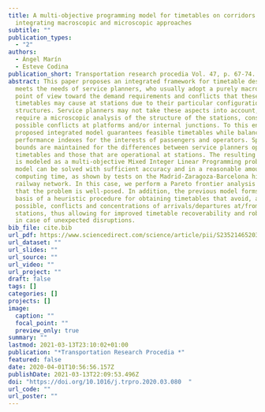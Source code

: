 ```yaml
---
title: A multi-objective programming model for timetables on corridors
  integrating macroscopic and microscopic approaches
subtitle: ""
publication_types:
  - "2"
authors:
  - Ángel Marín
  - Esteve Codina
publication_short: Transportation research procedia Vol. 47, p. 67-74.
abstract: This paper proposes an integrated framework for timetable design that
  meets the needs of service planners, who usually adopt a purely macroscopic
  point of view toward the demand requirements and conflicts that these
  timetables may cause at stations due to their particular configurations and
  structures. Service planners may not take these aspects into account, which
  require a microscopic analysis of the structure of the stations, considering
  possible conflicts at platforms and/or internal junctions. To this end, the
  proposed integrated model guarantees feasible timetables while balancing
  performance indexes for the interests of passengers and operators. Specified
  bounds are maintained for the differences between service planners optimal
  timetables and those that are operational at stations. The resulting problem
  is modeled as a multi-objective Mixed Integer Linear Programming problem. The
  model can be solved with sufficient accuracy and in a reasonable amount of
  computing time, as shown by tests on the Madrid-Zaragoza-Barcelona high speed
  railway network. In this case, we perform a Pareto frontier analysis and find
  that the problem is well-posed. In addition, the previous model forms the
  basis of a heuristic procedure for obtaining timetables that avoid, as much as
  possible, conflicts and concentrations of arrivals/departures at/from
  stations, thus allowing for improved timetable recoverability and robustness
  in case of unexpected disruptions.
bib_file: cite.bib
url_pdf: https://www.sciencedirect.com/science/article/pii/S2352146520302726?via%3Dihub
url_dataset: ""
url_slides: ""
url_source: ""
url_video: ""
url_project: ""
draft: false
tags: []
categories: []
projects: []
image:
  caption: ""
  focal_point: ""
  preview_only: true
summary: ""
lastmod: 2021-03-13T23:10:02+01:00
publication: "*Transportation Research Procedia *"
featured: false
date: 2020-04-01T10:56:56.157Z
publishDate: 2021-03-13T22:09:53.496Z
doi: "https://doi.org/10.1016/j.trpro.2020.03.080  "
url_code: ""
url_poster: ""
---
```

